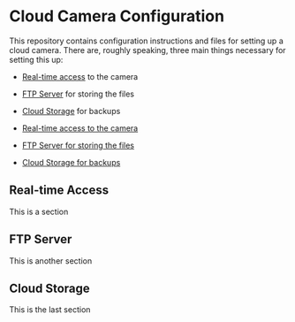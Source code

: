 # Cloud Camera Configuration

This repository contains configuration instructions and files for setting up a cloud camera.
There are, roughly speaking, three main things necessary for setting this up:

* [Real-time access](#real-time-access) to the camera
* [FTP Server](#ftp-server) for storing the files
* [Cloud Storage](#cloud-storage) for backups



* [Real-time access to the camera](#real-time-access)
* [FTP Server for storing the files](#ftp-server)
* [Cloud Storage for backups](#cloud-storage)




## Real-time Access

This is a section

## FTP Server

This is another section

## Cloud Storage

This is the last section
